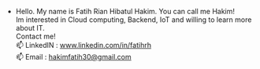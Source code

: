 - Hello.
My name is Fatih Rian Hibatul Hakim. You can call me Hakim! <br>
Im interested in Cloud computing, Backend, IoT and willing to learn more about IT. <br>
Contact me! <br>
📫 LinkedIN :  www.linkedin.com/in/fatihrh <br>
📫 Email : hakimfatih30@gmail.com <br>

